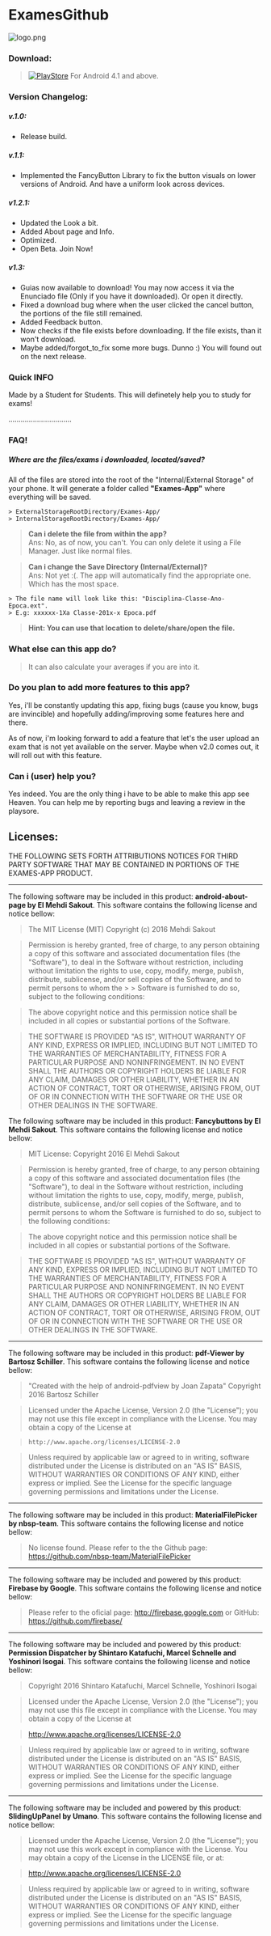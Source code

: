 # ExamesGithub

![logo.png](/app/src/main/res/mipmap-xxxhdpi/ic_launcher.png)


### Download:
> [![PlayStore](https://cdn3.iconfinder.com/data/icons/google-material-design-icons/48/ic_keyboard_arrow_down_48px-128.png)](https://play.google.com/store/apps/details?id=com.kishan.exames) For Android 4.1 and above.


### Version Changelog:
##### v.1.0:
- Release build.

##### v.1.1: 
- Implemented the FancyButton Library to fix the button visuals on lower versions of Android. And have a uniform look across devices.

##### v1.2.1:
- Updated the Look a bit.
- Added About page and Info. 
- Optimized. 
- Open Beta. Join Now!

##### v1.3:
- Guias now available to download! You may now access it via the Enunciado file (Only if you have it downloaded). Or open it directly.
- Fixed a download bug where when the user clicked the cancel button, the portions of the file still remained.
- Added Feedback button.
- Now checks if the file exists before downloading. If the file exists, than it won't download.
- Maybe added/forgot_to_fix some more bugs. Dunno :) You will found out on the next release.



### Quick INFO
  Made by a Student for Students. This will definetely help you to study for exams!

...............................
### FAQ!  
##### Where are the files/exams i downloaded, located/saved?  
  All of the files are stored into the root of the "Internal/External Storage" of your phone. It will generate a folder called <b>"Exames-App"</b> where everything will be saved.

    > ExternalStorageRootDirectory/Exames-App/  
    > InternalStorageRootDirectory/Exames-App/ 
    

 > **Can i delete the file from within the app?**  
 > Ans: No, as of now, you can't. You can only delete it using a File Manager. Just like normal files. 
 
 
 
 > **Can i change the Save Directory (Internal/External)?**  
 > Ans: Not yet :(. The app will automatically find the appropriate one. Which has the most space. 
    
    > The file name will look like this: "Disciplina-Classe-Ano-Epoca.ext". 
    > E.g: xxxxxx-1Xa Classe-201x-x Epoca.pdf 
 
  > <b> Hint: You can use that location to delete/share/open the file.</b>



### What else can this app do?  
> It can also calculate your averages if you are into it.


### Do you plan to add more features to this app?  
Yes, i'll be constantly updating this app, fixing bugs (cause you know, bugs are invincible) and hopefully adding/improving some features here and there.

As of now, i'm looking forward to add a feature that let's the user upload an exam that is not yet available on the server. Maybe when v2.0 comes out, it will roll out with this feature.

### Can i (user) help you?
Yes indeed. You are the only thing i have to be able to make this app see Heaven. 
You can help me by reporting bugs and leaving a review in the playsore.





## Licenses:
THE FOLLOWING SETS FORTH ATTRIBUTIONS NOTICES FOR THIRD PARTY SOFTWARE THAT MAY BE CONTAINED IN PORTIONS OF THE EXAMES-APP PRODUCT. 

---
The following software may be included in this product: **android-about-page by El Mehdi Sakout**. 
This software contains the following license and notice bellow: 

> The MIT License (MIT)
> Copyright (c) 2016 Mehdi Sakout

> Permission is hereby granted, free of charge, to any person obtaining a copy of this software and associated documentation  files (the "Software"), to deal in the Software without restriction, including without limitation the rights to use, copy,  modify, merge, publish, distribute, sublicense, and/or sell copies of the Software, and to permit persons to whom the > >  Software is furnished to do so, subject to the following conditions:

> The above copyright notice and this permission notice shall be included in all copies or substantial portions of the Software.

> THE SOFTWARE IS PROVIDED "AS IS", WITHOUT WARRANTY OF ANY KIND, EXPRESS OR IMPLIED, INCLUDING BUT NOT LIMITED TO THE WARRANTIES OF MERCHANTABILITY, FITNESS FOR A PARTICULAR PURPOSE AND NONINFRINGEMENT. IN NO EVENT SHALL THE AUTHORS OR COPYRIGHT HOLDERS BE LIABLE FOR ANY CLAIM, DAMAGES OR OTHER LIABILITY, WHETHER IN AN ACTION OF CONTRACT, TORT OR OTHERWISE, ARISING FROM, OUT OF OR IN CONNECTION WITH THE SOFTWARE OR THE USE OR OTHER DEALINGS IN THE SOFTWARE.


The following software may be included in this product: **Fancybuttons by El Mehdi Sakout**. 
This software contains the following license and notice bellow: 

> MIT License:
> Copyright 2016 El Mehdi Sakout

> Permission is hereby granted, free of charge, to any person obtaining a copy of this software and associated documentation files (the "Software"), to deal in the Software without restriction, including without limitation the rights to use, copy, modify, merge, publish, distribute, sublicense, and/or sell copies of the Software, and to permit persons to whom the Software is furnished to do so, subject to the following conditions:

> The above copyright notice and this permission notice shall be included in all copies or substantial portions of the Software.

> THE SOFTWARE IS PROVIDED "AS IS", WITHOUT WARRANTY OF ANY KIND, EXPRESS OR IMPLIED, INCLUDING BUT NOT LIMITED TO THE WARRANTIES OF MERCHANTABILITY, FITNESS FOR A PARTICULAR PURPOSE AND NONINFRINGEMENT. IN NO EVENT SHALL THE AUTHORS OR COPYRIGHT HOLDERS BE LIABLE FOR ANY CLAIM, DAMAGES OR OTHER LIABILITY, WHETHER IN AN ACTION OF CONTRACT, TORT OR OTHERWISE, ARISING FROM, OUT OF OR IN CONNECTION WITH THE SOFTWARE OR THE USE OR OTHER DEALINGS IN THE SOFTWARE.

---
The following software may be included in this product: **pdf-Viewer by Bartosz Schiller**. 
This software contains the following license and notice bellow: 

> "Created with the help of android-pdfview by Joan Zapata"
> Copyright 2016 Bartosz Schiller

> Licensed under the Apache License, Version 2.0 (the "License");
you may not use this file except in compliance with the License.
You may obtain a copy of the License at

>     http://www.apache.org/licenses/LICENSE-2.0

> Unless required by applicable law or agreed to in writing, software
distributed under the License is distributed on an "AS IS" BASIS,
WITHOUT WARRANTIES OR CONDITIONS OF ANY KIND, either express or implied.
> See the License for the specific language governing permissions and
limitations under the License.


---
The following software may be included in this product: **MaterialFilePicker by nbsp-team**. 
This software contains the following license and notice bellow: 

> No license found. Please refer to the the Github page: https://github.com/nbsp-team/MaterialFilePicker


---
The following software may be included and powered by this product: **Firebase by Google**. 
This software contains the following license and notice bellow: 

> Please refer to the oficial page: http://firebase.google.com or GitHub: https://github.com/firebase/

---
The following software may be included and powered by this product: **Permission Dispatcher by Shintaro Katafuchi, Marcel Schnelle and Yoshinori Isogai**. 
This software contains the following license and notice bellow:

> Copyright 2016 Shintaro Katafuchi, Marcel Schnelle, Yoshinori Isogai

> Licensed under the Apache License, Version 2.0 (the "License");
you may not use this file except in compliance with the License.
You may obtain a copy of the License at

>   http://www.apache.org/licenses/LICENSE-2.0

> Unless required by applicable law or agreed to in writing, software
distributed under the License is distributed on an "AS IS" BASIS,
WITHOUT WARRANTIES OR CONDITIONS OF ANY KIND, either express or implied.
See the License for the specific language governing permissions and
limitations under the License.

---
The following software may be included and powered by this product: **SlidingUpPanel by Umano**. 
This software contains the following license and notice bellow: 

> Licensed under the Apache License, Version 2.0 (the "License"); you may not use this work except in compliance with the License. You may obtain a copy of the License in the LICENSE file, or at:

> http://www.apache.org/licenses/LICENSE-2.0

> Unless required by applicable law or agreed to in writing, software distributed under the License is distributed on an "AS IS" BASIS, WITHOUT WARRANTIES OR CONDITIONS OF ANY KIND, either express or implied. See the License for the specific language governing permissions and limitations under the License.
